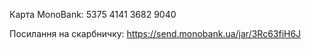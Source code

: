Карта MonoBank: 5375 4141 3682 9040

Посилання на скарбничку: https://send.monobank.ua/jar/3Rc63fiH6J
